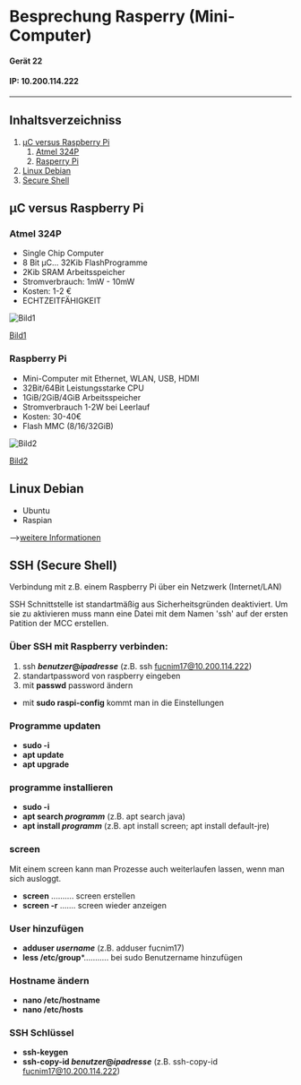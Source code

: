 # Besprechung Rasperry (Mini-Computer)      
#### Gerät 22
#### IP: 10.200.114.222 
-----------------------------------------------------------
## Inhaltsverzeichniss

1. [µC versus Raspberry Pi](#µc-versus-raspberry-pi)
   1. [Atmel 324P](#atmel-324p)
   1. [Rasperry Pi](#raspberry-pi)
1. [Linux Debian](#linux-debian)
1. [Secure Shell](#ssh-secure-shell)

## µC versus Raspberry Pi
### Atmel 324P
* Single Chip Computer
* 8 Bit µC... 32Kib FlashProgramme
* 2Kib SRAM Arbeitsspeicher
* Stromverbrauch: 1mW - 10mW
* Kosten: 1-2 €
* ECHTZEITFÄHIGKEIT

![Bild1](http://www.hobbytronics.co.uk/image/cache/data/atmel/atmega32u4-500x500.jpg)

[Bild1](http://www.hobbytronics.co.uk/image/cache/data/atmel/atmega32u4-500x500.jpg)

### Raspberry Pi
* Mini-Computer mit Ethernet, WLAN, USB, HDMI
* 32Bit/64Bit Leistungsstarke CPU
* 1GiB/2GiB/4GiB Arbeitsspeicher
* Stromverbrauch 1-2W bei Leerlauf
* Kosten: 30-40€
* Flash MMC (8/16/32GiB)

![Bild2](https://upload.wikimedia.org/wikipedia/commons/thumb/f/f1/Raspberry_Pi_4_Model_B_-_Side.jpg/1200px-Raspberry_Pi_4_Model_B_-_Side.jpg)

[Bild2](https://upload.wikimedia.org/wikipedia/commons/thumb/f/f1/Raspberry_Pi_4_Model_B_-_Side.jpg/1200px-Raspberry_Pi_4_Model_B_-_Side.jpg)

## Linux Debian
* Ubuntu
* Raspian

-->[weitere Informationen](https://www.debian.org)

## SSH (Secure Shell)
Verbindung mit z.B. einem Raspberry Pi über ein Netzwerk (Internet/LAN)

SSH Schnittstelle ist standartmäßig aus Sicherheitsgründen deaktiviert. Um sie zu aktivieren muss mann eine Datei mit dem Namen 'ssh' auf der ersten Patition der MCC erstellen.

### Über SSH mit Raspberry verbinden:
1. ssh ***benutzer*@*ipadresse*** (z.B. ssh fucnim17@10.200.114.222)
1. standartpassword von raspberry eingeben
1. mit **passwd** password ändern

* mit **sudo raspi-config** kommt man in die Einstellungen

### Programme updaten
* **sudo -i**
* **apt update**
* **apt upgrade**

### programme installieren
* **sudo -i**
* **apt search *programm*** (z.B. apt search java)
* **apt install *programm*** (z.B. apt install screen; apt install default-jre)

### screen
Mit einem screen kann man Prozesse auch weiterlaufen lassen, wenn man sich ausloggt.
* **screen** .......... screen erstellen
* **screen -r** ....... screen wieder anzeigen

### User hinzufügen
* **adduser *username*** (z.B. adduser fucnim17)
* **less /etc/group***........... bei sudo Benutzername hinzufügen

### Hostname ändern
* **nano /etc/hostname**
* **nano /etc/hosts**

### SSH Schlüssel
* **ssh-keygen**
* **ssh-copy-id *benutzer*@*ipadresse*** (z.B. ssh-copy-id fucnim17@10.200.114.222)
